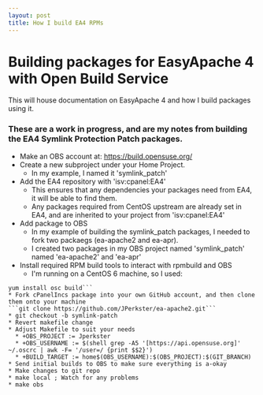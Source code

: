 ```yaml
---
layout: post
title: How I build EA4 RPMs
---
```


# Building packages for EasyApache 4 with Open Build Service
This will house documentation on EasyApache 4 and how I build packages using it.

### These are a work in progress, and are my notes from building the EA4 Symlink Protection Patch packages.
* Make an OBS account at: https://build.opensuse.org/
* Create a new subproject under your Home Project.
  * In my example, I named it 'symlink_patch'
* Add the EA4 repository with 'isv:cpanel:EA4'
  * This ensures that any dependencies your packages need from EA4, it will be able to find them.
  * Any packages required from CentOS upstream are already set in EA4, and are inherited to your project from 'isv:cpanel:EA4'
* Add package to OBS
  * In my example of building the symlink_patch packages, I needed to fork two packaegs (ea-apache2 and ea-apr).
  * I created two packages in my OBS project named 'symlink_patch' named 'ea-apache2' and 'ea-apr'
* Install required RPM build tools to interact with rpmbuild and OBS
  * I'm running on a CentOS 6 machine, so I used:
```wget http://download.opensuse.org/repositories/openSUSE:/Tools/CentOS_6/openSUSE:Tools.repo
yum install osc build```
* Fork cPanelIncs package into your own GitHub account, and then clone them onto your machine
```git clone https://github.com/JPerkster/ea-apache2.git```
* git checkout -b symlink-patch
* Revert makefile change
* Adjust Makefile to suit your needs
  * +OBS_PROJECT := Jperkster
  * +OBS_USERNAME := $(shell grep -A5 '[https://api.opensuse.org]' ~/.oscrc | awk -F= '/user=/ {print $$2}')
  * +BUILD_TARGET := home$(OBS_USERNAME):$(OBS_PROJECT):$(GIT_BRANCH)
* Send initial builds to OBS to make sure everything is a-okay
* Make changes to git repo
* make local ; Watch for any problems
* make obs
